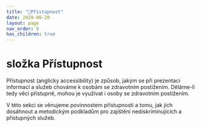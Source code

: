 ```yaml
---
title: "📁Přístupnost"
date: 2020-06-20
layout: page
nav_order: 9
has_children: true
---
```


# složka Přístupnost

Přístupnost (anglicky accessibility) je způsob, jakým se při prezentaci informací a služeb chováme k osobám se zdravotním postižením. Děláme-li tedy věci přístupně, mohou je využívat i osoby se zdravotním postižením.

V této sekci se věnujeme povinnostem přístupnosti a tomu, jak jich dosáhnout a metodickým podkladům pro zajištění nediskriminujících a přístupných služeb.

